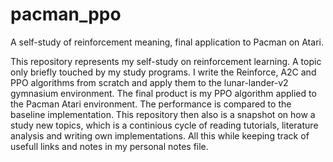 # pacman_ppo
A self-study of reinforcement meaning, final application to Pacman on Atari.

This repository represents my self-study on reinforcement learning. A topic only briefly touched by my study programs.
I write the Reinforce, A2C and PPO algorithms from scratch and apply them to the lunar-lander-v2 gymnasium environment.
The final product is my PPO algorithm applied to the Pacman Atari environment. The performance is compared to the baseline implementation.
This repository then also is a snapshot on how a study new topics, which is a continious cycle of reading tutorials, literature analysis and writing own implementations. 
All this while keeping track of usefull links and notes in my personal notes file.
